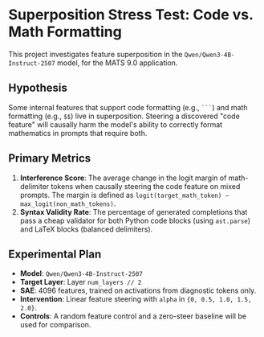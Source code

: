# Superposition Stress Test: Code vs. Math Formatting

This project investigates feature superposition in the `Qwen/Qwen3-4B-Instruct-2507` model, for the MATS 9.0 application.

## Hypothesis
Some internal features that support code formatting (e.g., ` ``` `) and math formatting (e.g., `$$`) live in superposition. Steering a discovered "code feature" will causally harm the model's ability to correctly format mathematics in prompts that require both.

## Primary Metrics
1.  **Interference Score**: The average change in the logit margin of math-delimiter tokens when causally steering the code feature on mixed prompts. The margin is defined as `logit(target_math_token) − max_logit(non_math_tokens)`.
2.  **Syntax Validity Rate**: The percentage of generated completions that pass a cheap validator for both Python code blocks (using `ast.parse`) and LaTeX blocks (balanced delimiters).

## Experimental Plan
- **Model**: `Qwen/Qwen3-4B-Instruct-2507`
- **Target Layer**: Layer `num_layers // 2`
- **SAE**: 4096 features, trained on activations from diagnostic tokens only.
- **Intervention**: Linear feature steering with `alpha` in `{0, 0.5, 1.0, 1.5, 2.0}`.
- **Controls**: A random feature control and a zero-steer baseline will be used for comparison.